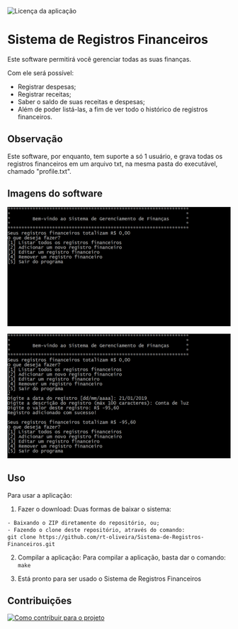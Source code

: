 ![Licença da aplicação](https://img.shields.io/github/license/rt-oliveira/Sistema-de-Registros-Financeiros.svg)

# Sistema de Registros Financeiros

Este software permitirá você gerenciar todas as suas finanças.

Com ele será possível:
- Registrar despesas;
- Registrar receitas;
- Saber o saldo de suas receitas e despesas;
- Além de poder listá-las, a fim de ver todo o histórico de registros financeiros.

## Observação

Este software, por enquanto, tem suporte a só 1 usuário, e grava todas os registros financeiros em um arquivo txt, na mesma pasta do executável, chamado "profile.txt".

## Imagens do software

![Tela inicial do software, quando há um "profile"](imagens/inicial.png)

![Tela do software após uma adição de registro financeiro](imagens/posAdicao.png)

## Uso

Para usar a aplicação:

  1. Fazer o download: Duas formas de baixar o sistema:
  
    - Baixando o ZIP diretamente do repositório, ou;
    - Fazendo o clone deste repositório, através do comando:
    git clone https://github.com/rt-oliveira/Sistema-de-Registros-Financeiros.git
    
  2. Compilar a aplicação: Para compilar a aplicação, basta dar o comando:
    `make `
  
  3. Está pronto para ser usado o Sistema de Registros Financeiros
  
  ## Contribuições
  
[![Como contribuir para o projeto](https://img.shields.io/badge/Contribuição-Como%20Contribuir-blue.svg)](CONTRIBUTING.md)